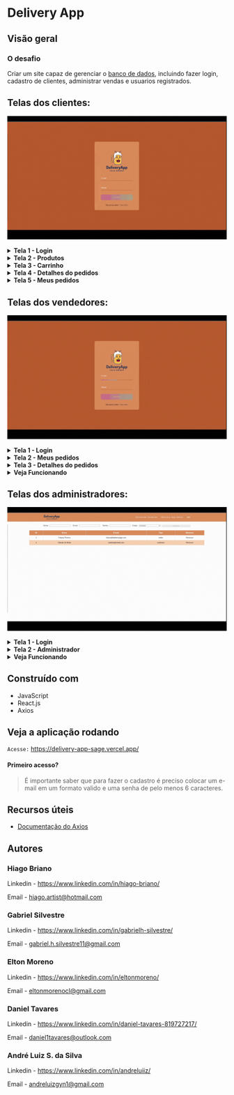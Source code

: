 # Delivery App

## Visão geral

### O desafio

Criar um site capaz de gerenciar o [banco de dados](../back-end/), incluindo fazer login, cadastro de clientes, administrar vendas e usuarios registrados.

## Telas dos clientes:

![Telas dos clientes](./images/client_page.gif)

<details>
  <summary>
    <strong>Tela 1 - Login</strong>
  </summary><br>
  
- Autenticar-se;
- Cadastrar novo úsuario.
</details>

<details>
  <summary>
    <strong>Tela 2 - Produtos</strong>
  </summary><br>

- Adicionar produtos ao carrinho;
- Remover produtos do carrinho;
- Ver o valor total do carrinho enquanto faz as compras.
</details>

<details>
  <summary>
    <strong>Tela 3 - Carrinho</strong>
  </summary><br>

- Remover produtos do carrinho;
- Ver o valor total do carrinho;
- Selecionar vendedor;
- Finalizar a compra.
</details>

<details>
  <summary>
    <strong>Tela 4 - Detalhes do pedidos</strong>
  </summary><br>

- É possivél ver:
  - Número do pedido;
  - Vendedor responsavél;
  - Data de compra;
  - Status do pedido;
  - Lista dos pedidos com a quantidade comprada;
  - Valor da compra.
- Marcar pedido como entregue quando estiver com o status `Em Transito`.
</details>

<details>
  <summary>
    <strong>Tela 5 - Meus pedidos</strong>
  </summary><br>

- É possivél ver todos os pedidos e as informações:
  - Número do pedido;
  - Status do pedido;
  - Data de compra;
  - Valor da compra.
- Clicar no pedido para ter mais detalhes da compra.
</details>

## Telas dos vendedores:

![Telas dos vendedores](./images/seller_page.gif)

<details>
  <summary>
    <strong>Tela 1 - Login</strong>
  </summary><br>
  
- Autenticar-se;
</details>

<details>
  <summary>
    <strong>Tela 2 - Meus pedidos</strong>
  </summary><br>

- É possivél ver todos os pedidos e as informações:
  - Número do pedido;
  - Status do pedido;
  - Data de compra;
  - Valor da compra;
  - Endereço.
- Clicar no pedido para ter mais detalhes da compra.
</details>

<details>
  <summary>
    <strong>Tela 3 - Detalhes do pedidos</strong>
  </summary><br>

- É possivél ver:
  - Número do pedido;
  - Data de compra;
  - Status do pedido;
  - Lista dos pedidos com a quantidade comprada;
  - Valor da compra.
- Mudar status para `Preparando` e / ou `Em Trânsito`
</details>

<details>
  <summary>
    <strong>Veja Funcionando</strong>
  </summary><br>
  
> Faça Login com
  - Usuario: fulana@deliveryapp.com
  - Senha: fulana@123
</details>

## Telas dos administradores:

![Tela do administrador](./images/admin_page.gif)

<details>
  <summary>
    <strong>Tela 1 - Login</strong>
  </summary><br>
  
- Autenticar-se.
</details>

<details>
  <summary>
    <strong>Tela 2 - Administrador</strong>
  </summary><br>
  
- Ver usuários e vendedores cadastrados;
- Criar usuários e vendedores;
- Remover usuários e vendedores.
</details>

<details>
  <summary>
    <strong>Veja Funcionando</strong>
  </summary><br>
  
> Faça Login com
  - Usuario: adm@deliveryapp.com
  - Senha: --adm2@21!!--
</details>


## Construído com

- JavaScript
- React.js
- Axios

## Veja a aplicação rodando

`Acesse:` https://delivery-app-sage.vercel.app/

#### Primeiro acesso?
> É importante saber que para fazer o cadastro é preciso colocar um e-mail em um formato valido e uma senha de pelo menos 6 caracteres.

## Recursos úteis

- [Documentação do Axios](https://axios-http.com/ptbr/)

## Autores

### Hiago Briano
Linkedin - https://www.linkedin.com/in/hiago-briano/

Email - hiago.artist@hotmail.com

### Gabriel Silvestre
Linkedin - https://www.linkedin.com/in/gabrielh-silvestre/

Email - gabriel.h.silvestre11@gmail.com

### Elton Moreno
Linkedin - https://www.linkedin.com/in/eltonmoreno/

Email - eltonmorenocl@gmail.com

### Daniel Tavares
Linkedin - https://www.linkedin.com/in/daniel-tavares-819727217/

Email - daniel1tavares@outlook.com

### André Luiz S. da Silva
Linkedin - https://www.linkedin.com/in/andreluiiz/

Email - andreluizgyn1@gmail.com
